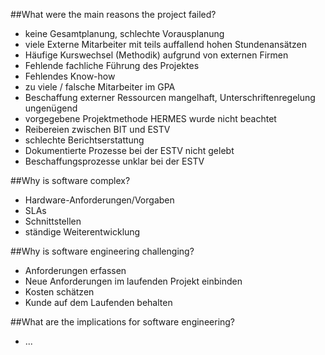 ##What were the main reasons the project failed?
* keine Gesamtplanung, schlechte Vorausplanung
* viele Externe Mitarbeiter mit teils auffallend hohen Stundenansätzen
* Häufige Kurswechsel (Methodik) aufgrund von externen Firmen
* Fehlende fachliche Führung des Projektes
* Fehlendes Know-how
* zu viele / falsche Mitarbeiter im GPA
* Beschaffung externer Ressourcen mangelhaft, Unterschriftenregelung ungenügend
* vorgegebene Projektmethode HERMES wurde nicht beachtet
* Reibereien zwischen BIT und ESTV
* schlechte Berichtserstattung
* Dokumentierte Prozesse bei der ESTV nicht gelebt
* Beschaffungsprozesse unklar bei der ESTV

##Why is software complex? 
* Hardware-Anforderungen/Vorgaben
* SLAs
* Schnittstellen
* ständige Weiterentwicklung

##Why is software engineering challenging?
* Anforderungen erfassen
* Neue Anforderungen im laufenden Projekt einbinden
* Kosten schätzen
* Kunde auf dem Laufenden behalten

##What are the implications for software engineering?
* ...

